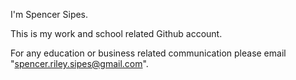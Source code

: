 I'm Spencer Sipes.

This is my work and school related Github account.

For any education or business related communication please email "spencer.riley.sipes@gmail.com".

